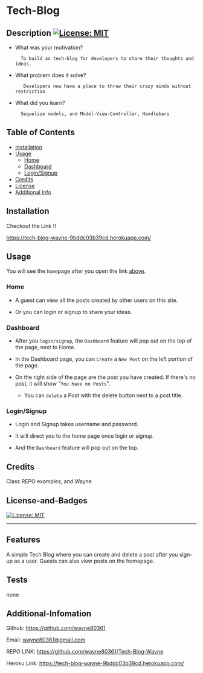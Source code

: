 # <Your-Project-Title>Tech-Blog

## Description [![License: MIT](https://img.shields.io/badge/License-MIT-yellow.svg)](https://opensource.org/licenses/MIT)

- What was your motivation?

        To build an tech-blog for developers to share their thoughts and ideas.

- What problem does it solve?

         Developers now have a place to throw their crazy minds without restriction

- What did you learn?

        Sequelize models, and Model-View-Controller, Handlebars

## Table of Contents

- [Installation](#installation)
- [Usage](#usage)
  - [Home](#home)
  - [Dashboard](#dashboard)
  - [Login/Signup](#login/signup)
- [Credits](#credits)
- [License](#license-and-badges)
- [Additional Info](#additional-infomation)

## Installation

Checkout the Link !!

https://tech-blog-wayne-9bddc03b39cd.herokuapp.com/

## Usage

You will see the `home`page after you open the link [above](https://tech-blog-wayne-9bddc03b39cd.herokuapp.com/).

### Home

- A guest can view all the posts created by other users on this site.

- Or you can login or signup to share your ideas.

### Dashboard

- After you `login/signup`, the `Dashboard` feature will pop out on the top of the page, next to Home.

- In the Dashboard page, you can `Create` a `New Post` on the left portion of the page.

- On the right side of the page are the post you have created. If there's no post, it will show "`You have no Posts`".

  - You can `delete` a Post with the delete button next to a post title.

### Login/Signup

- Login and Signup takes username and password.

- It will direct you to the home page once login or signup.

- And the `Dashboard` feature will pop out on the top.

## Credits

Class REPO examples, and Wayne

## License-and-Badges

[![License: MIT](https://img.shields.io/badge/License-MIT-yellow.svg)](https://opensource.org/licenses/MIT)

---

## Features

A simple Tech Blog where you can create and delete a post after you sign-up as a user.
Guests can also view posts on the homepage.

## Tests

none

## Additional-Infomation

Github: https://github.com/wayne80361

Email: wayne80361@gmail.com

REPO LINK: https://github.com/wayne80361/Tech-Blog-Wayne

Heroku Link: https://tech-blog-wayne-9bddc03b39cd.herokuapp.com/
